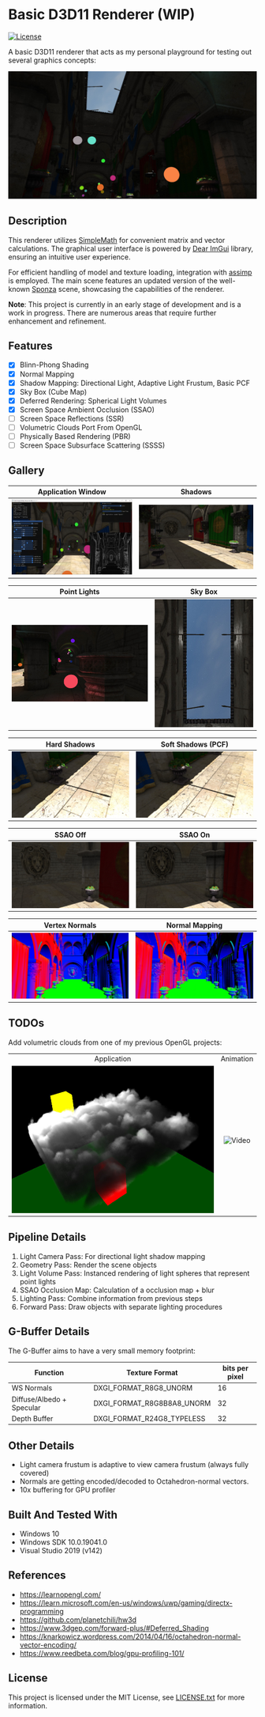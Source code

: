 # Basic D3D11 Renderer (WIP)
[![License](https://img.shields.io/github/license/fisherman1504/d3d11_project?style=flat-square)](LICENSE.txt)

A basic D3D11 renderer that acts as my personal playground for testing out several graphics concepts:
<div align="center">
  <kbd>
    <img src="screenshots/title.jpg" />
  </kbd>
</div>

Description
-------
This renderer utilizes [SimpleMath](https://github.com/Microsoft/DirectXTK/wiki/SimpleMath) for convenient matrix and vector calculations. The graphical user interface is powered by [Dear ImGui](https://github.com/ocornut/imgui) library, ensuring an intuitive user experience.

For efficient handling of model and texture loading, integration with [assimp](https://github.com/assimp/assimp) is employed. The main scene features an updated version of the well-known [Sponza](https://github.com/SaschaWillems/VulkanSponza) scene, showcasing the capabilities of the renderer.


**Note**: This project is currently in an early stage of development and is a work in progress. There are numerous areas that require further enhancement and refinement.

Features
-------
- [x] Blinn-Phong Shading
- [x] Normal Mapping
- [x] Shadow Mapping: Directional Light, Adaptive Light Frustum, Basic PCF
- [x] Sky Box (Cube Map)
- [x] Deferred Rendering: Spherical Light Volumes
- [x] Screen Space Ambient Occlusion (SSAO)
- [ ] Screen Space Reflections (SSR)
- [ ] Volumetric Clouds Port From OpenGL
- [ ] Physically Based Rendering (PBR)
- [ ] Screen Space Subsurface Scattering (SSSS)

Gallery
-------
Application Window             |  Shadows
:-------------------------:|:-------------------------:
![](screenshots/application.jpg)  |  ![](screenshots/shadows.jpg)

Point Lights             |  Sky Box
:-------------------------:|:-------------------------:
![](screenshots/point_lights.jpg)  |  ![](screenshots/skybox.jpg)

Hard Shadows             |  Soft Shadows (PCF)
:-------------------------:|:-------------------------:
![](screenshots/shadows_hard.jpg)  |  ![](screenshots/shadows_soft.jpg)

SSAO Off             |  SSAO On
:-------------------------:|:-------------------------:
![](screenshots/ssao_off.jpg)  |  ![](screenshots/ssao_on.jpg)

Vertex Normals             |  Normal Mapping
:-------------------------:|:-------------------------:
![](screenshots/vertex_normals.jpg)  |  ![](screenshots/map_normals.jpg)

TODOs
-------
Add volumetric clouds from one of my previous OpenGL projects:
<table style="width: 100%;">
  <tr>
    <td align="center">Application</td>
    <td align="center">Animation</td>
  </tr>
  <tr>
    <td align="center">
      <img src="screenshots/clouds.jpg" alt="Application Screenshot" height="298">
    </td>
    <td align="center">
      <img src="screenshots/clouds_video.gif" alt="Video" height="298">
    </td>
  </tr>
</table>

Pipeline Details
-------
1. Light Camera Pass: For directional light shadow mapping
2. Geometry Pass: Render the scene objects
3. Light Volume Pass: Instanced rendering of light spheres that represent point lights
4. SSAO Occlusion Map: Calculation of a occlusion map + blur
5. Lighting Pass: Combine information from previous steps
6. Forward Pass: Draw objects with separate lighting procedures

G-Buffer Details
-------
The G-Buffer aims to have a very small memory footprint:

| Function | Texture Format | bits per pixel|
|----------|----------|----------|
| WS Normals | DXGI_FORMAT_R8G8_UNORM | 16 |
| Diffuse/Albedo + Specular | DXGI_FORMAT_R8G8B8A8_UNORM | 32 |
| Depth Buffer | DXGI_FORMAT_R24G8_TYPELESS | 32 |

Other Details
-------
* Light camera frustum is adaptive to view camera frustum (always fully covered)
* Normals are getting encoded/decoded to Octahedron-normal vectors.
* 10x buffering for GPU profiler

Built And Tested With
-------
* Windows 10
* Windows SDK 10.0.19041.0
* Visual Studio 2019 (v142)

References
-------
* https://learnopengl.com/
* https://learn.microsoft.com/en-us/windows/uwp/gaming/directx-programming
* https://github.com/planetchili/hw3d
* https://www.3dgep.com/forward-plus/#Deferred_Shading
* https://knarkowicz.wordpress.com/2014/04/16/octahedron-normal-vector-encoding/
* https://www.reedbeta.com/blog/gpu-profiling-101/

License
-------
This project is licensed under the MIT License, see [LICENSE.txt](https://github.com/fisherman1504/render_project/blob/main/LICENSE.txt) for more information.

